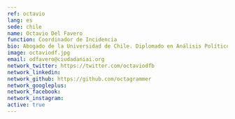 ```yaml
---
ref: octavio
lang: es
sede: chile
name: Octavio Del Favero
function: Coordinador de Incidencia
bio: Abogado de la Universidad de Chile. Diplomado en Análisis Político del Instituto de Asuntos Públicos de la misma universidad.
image: octaviodf.jpg
email: odfavero@ciudadaniai.org
network_twitter: https://twitter.com/octaviodfb
network_linkedin:
network_github: https://github.com/octagrammer
network_googleplus:
network_facebook:
network_instagram:
active: true
---
```

